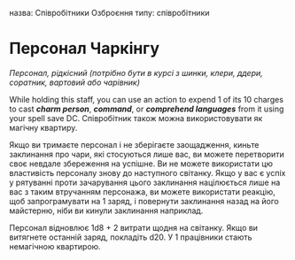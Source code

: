 назва: Співробітники Озброєння типу: співробітники

# Персонал Чаркінгу
_Персонал, рідкісний (потрібно бути в курсі з шинки, клери, ддери, соратник, вартовий або чарівник)_

While holding this staff, you can use an action to expend 1 of its 10 charges to cast **_charm person_**, **_command_**, or **_comprehend languages_** from it using your spell save DC. Співробітник також можна використовувати як магічну квартиру.

Якщо ви тримаєте персонал і не зберігаєте заощадження, киньте заклинання про чари, які стосуються лише вас, ви можете перетворити своє невдале збереження на успішне. Ви не можете використати цю властивість персоналу знову до наступного світанку. Якщо у вас є успіх у рятуванні проти зачарування цього заклинання націлюється лише на вас з таким втручанням персонажа, ви можете використати реакцію, щоб запрограмувати на 1 заряд, і повернути заклинання назад на його майстерню, ніби ви кинули заклинання наприклад.

Персонал відновлює 1d8 + 2 витрати щодня на світанку. Якщо ви витягнете останній заряд, покладіть d20. У 1 працівники стають немагічною квартирою. 